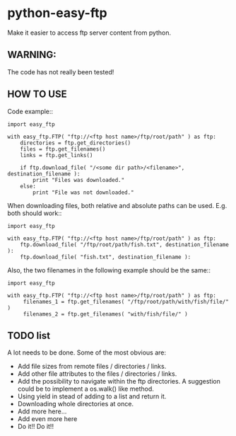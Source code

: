 python-easy-ftp
===============

Make it easier to access ftp server content from python.

WARNING:
--------
The code has not really been tested!

HOW TO USE
----------
Code example::

    import easy_ftp
    
    with easy_ftp.FTP( "ftp://<ftp host name>/ftp/root/path" ) as ftp:
        directories = ftp.get_directories()
        files = ftp.get_filenames()
        links = ftp.get_links()
        
        if ftp.download_file( "/<some dir path>/<filename>", destination_filename ):
            print "Files was downloaded."
        else:
            print "File was not downloaded."

When downloading files, both relative and absolute paths can be used. E.g. both should work::

    import easy_ftp
     
    with easy_ftp.FTP( "ftp://<ftp host name>/ftp/root/path" ) as ftp:
        ftp.download_file( "/ftp/root/path/fish.txt", destination_filename ):
        ftp.download_file( "fish.txt", destination_filename ):
     
Also, the two filenames in the following example should be the same::

    import easy_ftp

    with easy_ftp.FTP( "ftp://<ftp host name>/ftp/root/path" ) as ftp:
    	 filenames_1 = ftp.get_filenames( "/ftp/root/path/with/fish/file/" )
         filenames_2 = ftp.get_filenames( "with/fish/file/" )


TODO list
---------
A lot needs to be done. Some of the most obvious are:

- Add file sizes from remote files / directories / links.
- Add other file attributes to the files / directories / links.
- Add the possibility to navigate within the ftp directories. A suggestion could be to implement a os.walk() like method.
- Using yield in stead of adding to a list and return it.
- Downloading whole directories at once.
- Add more here...
- Add even more here
- Do it!! Do it!!
